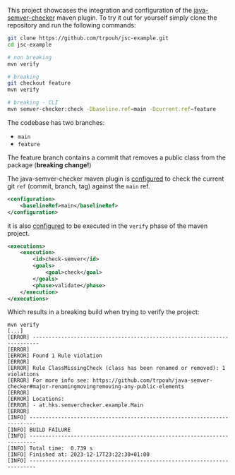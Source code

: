 This project showcases the integration and configuration of the [java-semver-checker](https://github.com/trpouh/java-semver-checker) maven plugin. To try it out for yourself simply clone the repository and run the following commands:

```sh
git clone https://github.com/trpouh/jsc-example.git
cd jsc-example

# non breaking
mvn verify

# breaking
git checkout feature
mvn verify

# breaking - CLI
mvn semver-checker:check -Dbaseline.ref=main -Dcurrent.ref=feature 
```

The codebase has two branches:

* `main`
* `feature`

The feature branch contains a commit that removes a public class from the package (**breaking change!**)

The java-semver-checker maven plugin is [configured](https://github.com/trpouh/jsc-example/blob/main/pom.xml#L24) to check the current git `ref` (commit, branch, tag) against the `main` ref.

```xml
<configuration>
    <baselineRef>main</baselineRef>
</configuration>
```

it is also [configured](https://github.com/trpouh/jsc-example/blob/main/pom.xml#L32) to be executed in the `verify` phase of the maven project.

```xml
<executions>
    <execution>
        <id>check-semver</id>
        <goals>
            <goal>check</goal>
        </goals>
        <phase>validate</phase>
    </execution>
</executions>
```

Which results in a breaking build when trying to verify the project:

```shell
mvn verify
[...]
[ERROR] ------------------------------------------------------------------------
[ERROR] 
[ERROR] Found 1 Rule violation
[ERROR] 
[ERROR] Rule ClassMissingCheck (class has been renamed or removed): 1 violations
[ERROR] For more info see: https://github.com/trpouh/java-semver-checker#major-renamingmovingremoving-any-public-elements
[ERROR] 
[ERROR] Locations: 
[ERROR] - at.hks.semverchecker.example.Main
[ERROR] 
[INFO] ------------------------------------------------------------------------
[INFO] BUILD FAILURE
[INFO] ------------------------------------------------------------------------
[INFO] Total time:  0.739 s
[INFO] Finished at: 2023-12-17T23:22:30+01:00
[INFO] ------------------------------------------------------------------------
```
